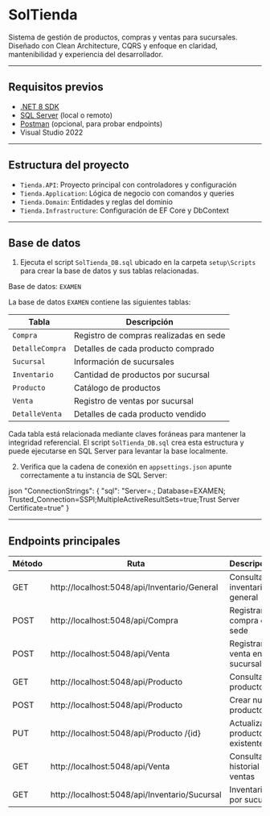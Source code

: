 # SolTienda

Sistema de gestión de productos, compras y ventas para sucursales. Diseñado con Clean Architecture, CQRS y enfoque en claridad, mantenibilidad y experiencia del desarrollador.

---

## Requisitos previos

- [.NET 8 SDK](https://dotnet.microsoft.com/en-us/download)
- [SQL Server](https://www.microsoft.com/en-us/sql-server/sql-server-downloads) (local o remoto)
- [Postman](https://www.postman.com/downloads/) (opcional, para probar endpoints)
- Visual Studio 2022

---

## Estructura del proyecto

- `Tienda.API`: Proyecto principal con controladores y configuración
- `Tienda.Application`: Lógica de negocio con comandos y queries
- `Tienda.Domain`: Entidades y reglas del dominio
- `Tienda.Infrastructure`: Configuración de EF Core y DbContext

---

## Base de datos

1. Ejecuta el script `SolTienda_DB.sql` ubicado en la carpeta `setup\Scripts` para crear la base de datos y sus tablas relacionadas.

Base de datos: `EXAMEN`

La base de datos `EXAMEN` contiene las siguientes tablas:

| Tabla           | Descripción                                 |
|-----------------|---------------------------------------------|
| `Compra`        | Registro de compras realizadas en sede      |
| `DetalleCompra` | Detalles de cada producto comprado          |
| `Sucursal`      | Información de sucursales                   |
| `Inventario`    | Cantidad de productos por sucursal          |
| `Producto`      | Catálogo de productos                       |
| `Venta`         | Registro de ventas por sucursal             |
| `DetalleVenta`  | Detalles de cada producto vendido           |

Cada tabla está relacionada mediante claves foráneas para mantener la integridad referencial. El script `SolTienda_DB.sql` crea esta estructura y puede ejecutarse en SQL Server para levantar la base localmente.

2. Verifica que la cadena de conexión en `appsettings.json` apunte correctamente a tu instancia de SQL Server:

json
"ConnectionStrings": {
  "sql": "Server=.; Database=EXAMEN; Trusted_Connection=SSPI;MultipleActiveResultSets=true;Trust Server Certificate=true"
}

---

## Endpoints principales

| Método | Ruta                                               | Descripción                          |
|--------|----------------------------------------------------|--------------------------------------|
| GET    | http://localhost:5048/api/Inventario/General       | Consultar inventario general         |
| POST   | http://localhost:5048/api/Compra                   | Registrar compra en sede             |
| POST   | http://localhost:5048/api/Venta                    | Registrar venta en sucursal          |
| GET    | http://localhost:5048/api/Producto                 | Consultar productos                  |
| POST   | http://localhost:5048/api/Producto                 | Crear nuevo producto                 |
| PUT    | http://localhost:5048/api/Producto /{id}           | Actualizar producto existente        |
| GET    | http://localhost:5048/api/Venta                    | Consultar historial de ventas        |
| GET    | http://localhost:5048/api/Inventario/Sucursal      | Inventario por sucursal              |





